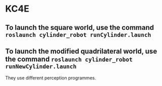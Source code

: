 # KC4E

## To launch the square world, use the command `roslaunch cylinder_robot runCylinder.launch`

## To launch the modified quadrilateral world, use the command `roslaunch cylinder_robot runNewCylinder.launch`

They use different perception programmes.